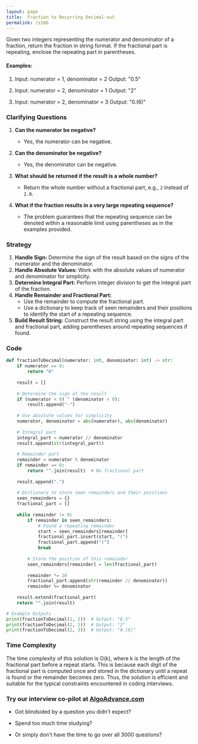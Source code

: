 ```yaml
---
layout: page
title:  Fraction to Recurring Decimal-out
permalink: /s166
---
```

Given two integers representing the numerator and denominator of a fraction, return the fraction in string format. If the fractional part is repeating, enclose the repeating part in parentheses.

#### Examples:
1. Input: numerator = 1, denominator = 2
   Output: "0.5"

2. Input: numerator = 2, denominator = 1
   Output: "2"

3. Input: numerator = 2, denominator = 3
   Output: "0.(6)"

### Clarifying Questions
1. **Can the numerator be negative?**
   - Yes, the numerator can be negative.
   
2. **Can the denominator be negative?**
   - Yes, the denominator can be negative.
   
3. **What should be returned if the result is a whole number?**
   - Return the whole number without a fractional part, e.g., `2` instead of `2.0`.
   
4. **What if the fraction results in a very large repeating sequence?**
   - The problem guarantees that the repeating sequence can be denoted within a reasonable limit using parentheses as in the examples provided.

### Strategy
1. **Handle Sign:** Determine the sign of the result based on the signs of the numerator and the denominator.
2. **Handle Absolute Values:** Work with the absolute values of numerator and denominator for simplicity.
3. **Determine Integral Part:** Perform integer division to get the integral part of the fraction.
4. **Handle Remainder and Fractional Part:**
   - Use the remainder to compute the fractional part.
   - Use a dictionary to keep track of seen remainders and their positions to identify the start of a repeating sequence.
5. **Build Result String:** Construct the result string using the integral part and fractional part, adding parentheses around repeating sequences if found.

### Code

```python
def fractionToDecimal(numerator: int, denominator: int) -> str:
    if numerator == 0:
        return "0"
    
    result = []
    
    # Determine the sign of the result
    if (numerator < 0) ^ (denominator < 0):
        result.append("-")
    
    # Use absolute values for simplicity
    numerator, denominator = abs(numerator), abs(denominator)
    
    # Integral part
    integral_part = numerator // denominator
    result.append(str(integral_part))
    
    # Remainder part
    remainder = numerator % denominator
    if remainder == 0:
        return "".join(result)  # No fractional part
    
    result.append(".")
    
    # Dictionary to store seen remainders and their positions
    seen_remainders = {}
    fractional_part = []
    
    while remainder != 0:
        if remainder in seen_remainders:
            # Found a repeating remainder
            start = seen_remainders[remainder]
            fractional_part.insert(start, "(")
            fractional_part.append(")")
            break
        
        # Store the position of this remainder
        seen_remainders[remainder] = len(fractional_part)
        
        remainder *= 10
        fractional_part.append(str(remainder // denominator))
        remainder %= denominator
    
    result.extend(fractional_part)
    return "".join(result)

# Example Outputs
print(fractionToDecimal(1, 2))  # Output: "0.5"
print(fractionToDecimal(2, 1))  # Output: "2"
print(fractionToDecimal(2, 3))  # Output: "0.(6)"
```

### Time Complexity
The time complexity of this solution is O(k), where k is the length of the fractional part before a repeat starts. This is because each digit of the fractional part is computed once and stored in the dictionary until a repeat is found or the remainder becomes zero. Thus, the solution is efficient and suitable for the typical constraints encountered in coding interviews.


### Try our interview co-pilot at [AlgoAdvance.com](https://algoAdvance.com)

- Got blindsided by a question you didn't expect?

- Spend too much time studying?

- Or simply don't have the time to go over all 3000 questions?


